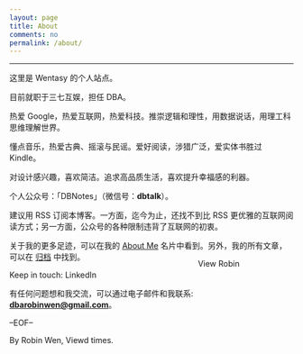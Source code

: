 ```yaml
---
layout: page
title: About
comments: no
permalink: /about/
---
```


***

这里是 Wentasy 的个人站点。

目前就职于三七互娱，担任 DBA。

热爱 Google，热爱互联网，热爱科技。推崇逻辑和理性，用数据说话，用理工科思维理解世界。

懂点音乐，热爱古典、摇滚与民谣。爱好阅读，涉猎广泛，爱实体书胜过 Kindle。

对设计感兴趣，喜欢简洁。追求高品质生活，喜欢提升幸福感的利器。

个人公众号：「DBNotes」（微信号：**dbtalk**）。

建议用 RSS 订阅本博客。一方面，迄今为止，还找不到比 RSS 更优雅的互联网阅读方式；另一方面，公众号的各种限制违背了互联网的初衷。

关于我的更多足迹，可以在我的 [About Me](http://about.me/dbarobin) 名片中看到。另外，我的所有文章，可以在 [归档](http://dbarobin.com/archives/) 中找到。

Keep in touch: LinkedIn <a href="http://www.linkedin.com/in/dbarobin" target="_blank"><img src="https://dbarobin.com/images/linkedin_btn_profile_greytxt_80x15.gif" alt="View Robin Wen's profile on LinkedIn" style="border: 0px;height: 15px;width: 80px;position: absolute;margin-left: 180px;margin-top: -20px;vertical-align: baseline;"/></a>

有任何问题想和我交流，可以通过电子邮件和我联系: **dbarobinwen@gmail.com**。

–EOF–

<p class="post-meta">
   <span id="busuanzi_container_page_pv">
      By Robin Wen, Viewd <span id="busuanzi_value_page_pv"></span> times.
   </span>
</p>
